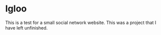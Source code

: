 # Igloo
This is a test for a small social network website. This was a project that I have left unfinished. 

